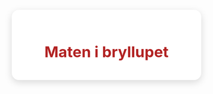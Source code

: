 <!DOCTYPE html>
<html lang="no">
<head>
  <meta charset="UTF-8">
  <meta name="viewport" content="width=device-width, initial-scale=1.0">
  <title>Maten i bryllupet</title>
  <style>
    @import url('https://fonts.googleapis.com/css2?family=Great+Vibes&family=Open+Sans:wght@400;600&display=swap');

    body {
      margin: 0;
      font-family: 'Open Sans', sans-serif;
      background: linear-gradient(135deg, #fff0f5, #f0fff0);
      display: flex;
      justify-content: center;
      align-items: center;
      min-height: 100vh;
    }

    .container {
      background: rgba(255, 255, 255, 0.9);
      padding: 2rem 3rem;
      border-radius: 20px;
      box-shadow: 0 6px 20px rgba(0,0,0,0.15);
      text-align: center;
      max-width: 500px;
    }

    h1 {
      font-family: 'Great Vibes', cursive;
      color: #b22222;
      font-size: 2.5rem;
      margin-bottom: 1rem;
    }

    ul {
      list-style: none;
      padding: 0;
      font-size: 1.2rem;
      color: #333;
    }

    li {
      margin: 0.5rem 0;
      position: relative;
    }

    li::before {
      content: "💖";
      position: absolute;
      left: -2rem;
    }
  </style>
</head>
<body>
  <div class="container">
    <h1>Maten i bryllupet</h1>
    <ul id="meny"></ul>
  </div>

  <script>
    // Her kan du enkelt endre menyen:
    const meny = [
      "Forrett: Bruschetta med tomat og basilikum",
      "Hovedrett: Lammeskank med rotgrønnsaker",
      "Dessert: Sjokolademousse med bringebær"
    ];

    const ul = document.getElementById("meny");
    meny.forEach(ret => {
      const li = document.createElement("li");
      li.textContent = ret;
      ul.appendChild(li);
    });
  </script>
</body>
</html>
